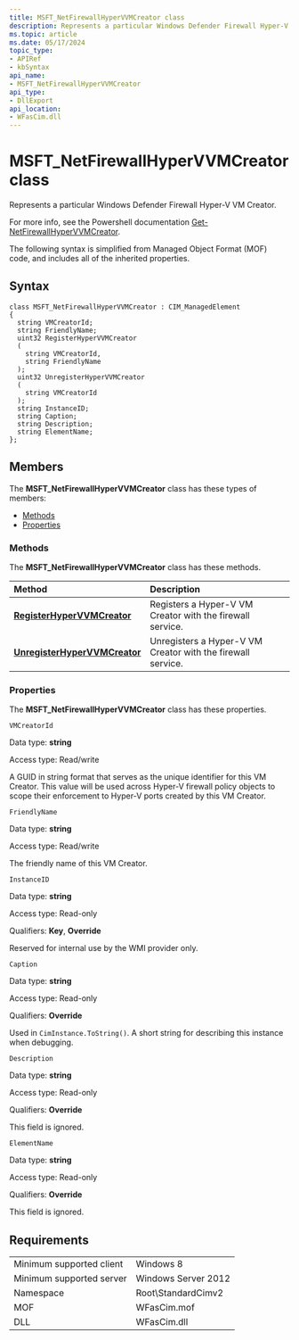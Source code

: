 ```yaml
---
title: MSFT_NetFirewallHyperVVMCreator class
description: Represents a particular Windows Defender Firewall Hyper-V VM Creator.
ms.topic: article
ms.date: 05/17/2024
topic_type: 
- APIRef
- kbSyntax
api_name: 
- MSFT_NetFirewallHyperVVMCreator
api_type: 
- DllExport
api_location: 
- WFasCim.dll
---
```


# MSFT_NetFirewallHyperVVMCreator class

Represents a particular Windows Defender Firewall Hyper-V VM Creator.

For more info, see the Powershell documentation [Get-NetFirewallHyperVVMCreator](/powershell/module/netsecurity/get-netfirewallhypervvmcreator).

The following syntax is simplified from Managed Object Format (MOF) code, and includes all of the inherited properties.

## Syntax

```syntax
class MSFT_NetFirewallHyperVVMCreator : CIM_ManagedElement
{
  string VMCreatorId;
  string FriendlyName;
  uint32 RegisterHyperVVMCreator
  (
    string VMCreatorId, 
    string FriendlyName
  ); 
  uint32 UnregisterHyperVVMCreator
  (
    string VMCreatorId
  );
  string InstanceID;
  string Caption;
  string Description;
  string ElementName;
};
```

## Members

The **MSFT_NetFirewallHyperVVMCreator** class has these types of members:

- [Methods](#methods)
- [Properties](#properties)

### Methods

The **MSFT_NetFirewallHyperVVMCreator** class has these methods.

| Method | Description |
|:-|:-|
| [**RegisterHyperVVMCreator**](./registerhypervvmcreator-msft-netfirewallhypervvmcreator.md) | Registers a Hyper-V VM Creator with the firewall service. |
| [**UnregisterHyperVVMCreator**](./unregisterhypervvmcreator-msft-netfirewallhypervvmcreator.md) | Unregisters a Hyper-V VM Creator with the firewall service. |

### Properties

The **MSFT_NetFirewallHyperVVMCreator** class has these properties.

`VMCreatorId`

Data type: **string**

Access type: Read/write

A GUID in string format that serves as the unique identifier for this VM Creator. This value will be used across Hyper-V firewall policy objects to scope their enforcement to Hyper-V ports created by this VM Creator.

`FriendlyName`

Data type: **string**

Access type: Read/write

The friendly name of this VM Creator.

`InstanceID`

Data type: **string**

Access type: Read-only

Qualifiers: **Key**, **Override**

Reserved for internal use by the WMI provider only.

`Caption`

Data type: **string**

Access type: Read-only

Qualifiers: **Override**

Used in `CimInstance.ToString()`. A short string for describing this instance when debugging.

`Description`

Data type: **string**

Access type: Read-only

Qualifiers: **Override**

This field is ignored.

`ElementName`

Data type: **string**

Access type: Read-only

Qualifiers: **Override**

This field is ignored.

## Requirements

| | |
|-|-|
| Minimum supported client | Windows 8 |
| Minimum supported server | Windows Server 2012 |
| Namespace | Root\\StandardCimv2 |
| MOF | WFasCim.mof |
| DLL | WFasCim.dll |
